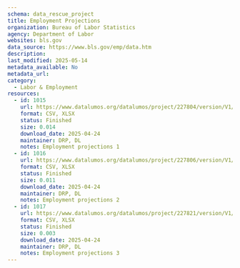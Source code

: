 ```yaml
---
schema: data_rescue_project 
title: Employment Projections
organization: Bureau of Labor Statistics
agency: Department of Labor
websites: bls.gov
data_source: https://www.bls.gov/emp/data.htm
description: 
last_modified: 2025-05-14
metadata_available: No
metadata_url: 
category:
  - Labor & Employment 
resources:
  - id: 1015
    url: https://www.datalumos.org/datalumos/project/227804/version/V1/view
    format: CSV, XLSX
    status: Finished
    size: 0.014
    download_date: 2025-04-24
    maintainer: DRP, DL
    notes: Employment projections 1
  - id: 1016
    url: https://www.datalumos.org/datalumos/project/227806/version/V1/view
    format: CSV, XLSX
    status: Finished
    size: 0.011
    download_date: 2025-04-24
    maintainer: DRP, DL
    notes: Employment projections 2
  - id: 1017
    url: https://www.datalumos.org/datalumos/project/227821/version/V1/view
    format: CSV, XLSX
    status: Finished
    size: 0.003
    download_date: 2025-04-24
    maintainer: DRP, DL
    notes: Employment projections 3
---
```

